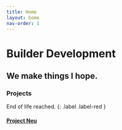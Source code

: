 ```yaml
---
title: Home
layout: home
nav-order: 1
---
```


# Builder Development
## We make things I hope.
### Projects
End of life reached.
{: .label .label-red }
#### [Project Neu](https://builderdevelopment.github.io/builderdevelopment/projects/neu)